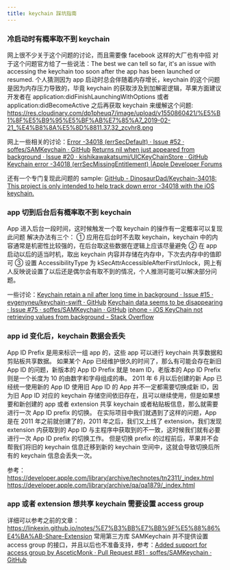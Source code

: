 ```yaml
---
title: keychain 踩坑指南
---
```


### 冷启动时有概率取不到 keychain
网上很不少关于这个问题的讨论，而且需要像 facebook 这样的大厂也有中招
对于这个问题官方给了一些说法：The best we can tell so far, it's an issue with accessing the keychain too soon after the app has been launched or resumed.
个人猜测因为 app 启动时总会伴随着内存增长，keychain 的这个问题是因为内存压力导致的，毕竟 keychain 的获取涉及到加解密逻辑，苹果方面建议开发者在 application:didFinishLaunchingWithOptions 或者 application:didBecomeActive  之后再获取 keychain 来缓解这个问题:
https://res.cloudinary.com/dp1pheuq7/image/upload/v1550860421/%E5%B1%8F%E5%B9%95%E5%BF%AB%E7%85%A7_2019-02-21_%E4%B8%8A%E5%8D%8811.37.32_zcvhr8.png

网上一些相关的讨论：[Error -34018 (errSecDefault) · Issue #52 · soffes/SAMKeychain · GitHub](https://github.com/soffes/SAMKeychain/issues/52)
[Returns nil when just appeared from background · Issue #20 · kishikawakatsumi/UICKeyChainStore · GitHub](https://github.com/kishikawakatsumi/UICKeyChainStore/issues/20)
[Keychain error -34018 (errSecMissingEntitlement) |Apple Developer Forums](https://forums.developer.apple.com/thread/4743?start=30&tstart=0)

还有一个专门复现此问题的 sample: [GitHub - DinosaurDad/Keychain-34018: This project is only intended to help track down error -34018 with the iOS keychain.](https://github.com/DinosaurDad/Keychain-34018)

### app 切到后台后有概率取不到 keychain
App 进入后台一段时间，这时候触发一个取 keychain 的操作有一定概率可以复现此问题
解决办法有三个：
① 应用在后台时不去取 keychain，keychain 中的内容通常是机密性比较强的，在后台取这些数据在逻辑上应该尽量避免
② 在 app 启动以后的适当时机，取出 keychain 内容并存储在内存中，下次去内存中的值即可
③ 设置 AccessibilityType 为 kSecAttrAccessibleAfterFirstUnlock，网上有人反映说设置了以后还是偶尔会有取不到的情况，个人推测可能可以解决部分问题。

一些讨论：[Keychain retain a nil after long time in background · Issue #15 · evgenyneu/keychain-swift · GitHub](https://github.com/evgenyneu/keychain-swift/issues/15)
[Keychain data seems to be disappearing · Issue #75 · soffes/SAMKeychain · GitHub](https://github.com/soffes/SAMKeychain/issues/75)
[iphone - iOS KeyChain not retrieving values from background - Stack Overflow](https://stackoverflow.com/questions/10536859/ios-keychain-not-retrieving-values-from-background)

### app id 变化后，keychain 数据会丢失
App ID Prefix 是用来标识一组 app 的，这些 app 可以进行 keychain 共享数据和剪贴板共享数据。
如果某个 App 已经维护很久的时间了，那么有可能会存在新旧 App ID 的问题，新版本的 App ID Prefix
就是 team ID，老版本的 App ID Prefix 则是一个长度为 10 的由数字和字母组成的串。
2011 年 6 月以后创建的新 App 已经统一使用新的 App ID
使用旧 App ID 的 App 并不一定都需要切换成新 ID，因为旧 App ID 对应的 keychain 存储空间依旧存在，且可以继续使用，但是如果想要和新创建的 app 或者 extension 共享 keychain 或者粘贴板信息，那么就需要进行一次 App ID prefix 的切换。
在实际项目中我们就遇到了这样的问题，App 是在 2011 年之前就创建了的，2011 年之后，我们又上线了 extension，我们发现 extension 内获取到的 App ID 与主程序中获取到的不一致，这时候我们就有必要进行一次 App ID prefix 的切换工作。
但是切换 prefix 的过程前后，苹果并不会帮我们将旧的 keychain 信息迁移到新的 keychain 空间中，这就会导致切换后所有的 keychain 信息会丢失一次。

参考：
https://developer.apple.com/library/archive/technotes/tn2311/_index.html
https://developer.apple.com/library/archive/qa/qa1879/_index.html

### app 或者 extension 想共享 keychain 需要设置 access group
详细可以参考之前的文章：https://linkexin.github.io/notes/%E7%B3%BB%E7%BB%9F%E5%88%86%E4%BA%AB-Share-Extension
常用第三方库 SAMKeychain 并不提供设置 access group 的接口，并且以后也不准备支持，参考：[Added support for access group by AsceticMonk · Pull Request #81 · soffes/SAMKeychain · GitHub](https://github.com/soffes/SAMKeychain/pull/81)

